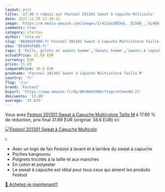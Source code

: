 ```yaml
---
layout: post
title: '17.90 % rabais sur Festool 201301 Sweat à Capuche Multicolo'
date: 2021-11-28 21:38:31
image: 'https://m.media-amazon.com/images/I/41cUu2REk6L._SL500_._SL400_.jpg'
comments: true
category: ofertas
author: 'tole.es'
slug: 'B01N4SFOB0-fr Festool 201301 Sweat à Capuche Multicolore Taille M'
sku: 'B01N4SFOB0-fr'
tags: [ 'Pulls, gilets et sweats homme','Sweats homme','Sweats à capuche homme','Vêtements','Vêtements homme','festool', ]
actualPrice: 31.69 EUR
currency: EUR
price: 31.69
comparePrice: 38.6 EUR
prodname: 'Festool 201301 Sweat à Capuche Multicolore Taille M'
country: 'fr'
flag: '🇫🇷'
brand: 'Festool'
buyurl: 'https://www.amazon.fr/dp/B01N4SFOB0/?tag=tolees0d-21'
descuento: '17.90'
average: '31.825'
---
```


Vous avez [Festool 201301 Sweat à Capuche Multicolore Taille M](https://www.amazon.fr/dp/B01N4SFOB0/?tag=tolees0d-21)  à  17.90 % de réduction, prix final  31.69 EUR (original: 38.6 EUR) ici:

[![Festool 201301 Sweat à Capuche Multicolo](https://m.media-amazon.com/images/I/41cUu2REk6L._SL500_._SL400_.jpg)](https://www.amazon.fr/dp/B01N4SFOB0/?tag=tolees0d-21)

ℹ️:

- Avec un logo de fan Festool à lavant et à larrière du sweat à capuche
- Poches kangourou
- Poignets tricotés à la taille et aux manches
- En coton et polyester
- Le sweat à capuche est idéal pour tous ceux qui aiment les produits Festool

[🛒 Achetez-le maintenant!!](https://www.amazon.fr/dp/B01N4SFOB0/?tag=tolees0d-21)
